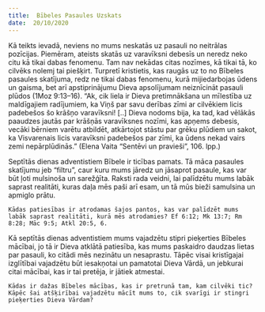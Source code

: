 ```yaml
---
title:  Bībeles Pasaules Uzskats
date:  20/10/2020
---
```


Kā teikts ievadā, neviens no mums neskatās uz pasauli no neitrālas pozīcijas. Piemēram, ateists skatās uz varavīksni debesīs un neredz neko citu kā tikai dabas fenomenu. Tam nav nekādas citas nozīmes, kā tikai tā, ko cilvēks nolemj tai piešķirt. Turpretī kristietis, kas raugās uz to no Bībeles pasaules skatījuma, redz ne tikai dabas fenomenu, kurā mijiedarbojas ūdens un gaisma, bet arī apstiprinājumu Dieva apsolījumam neiznīcināt pasauli plūdos (1Moz 9:13–16). “Ak, cik liela ir Dieva pretimnākšana un mīlestība uz maldīgajiem radījumiem, ka Viņš par savu derības zīmi ar cilvēkiem licis padebešos šo krāšņo varavīksni! [..] Dieva nodoms bija, ka tad, kad vēlākās paaudzes jautās par krāšņās varavīksnes nozīmi, kas apņems debesis, vecāki bērniem varētu atbildēt, atkārtojot stāstu par grēku plūdiem un sakot, ka Visvarenais licis varavīksni padebešos par zīmi, ka ūdens nekad vairs zemi nepārplūdinās.” (Elena Vaita “Sentēvi un pravieši”, 106. lpp.)

Septītās dienas adventistiem Bībele ir ticības pamats. Tā māca pasaules skatījumu jeb “filtru”, caur kuru mums jāredz un jāsaprot pasaule, kas var būt ļoti mulsinoša un sarežģīta. Raksti rada veidni, lai palīdzētu mums labāk saprast realitāti, kuras daļa mēs paši arī esam, un tā mūs bieži samulsina un apmiglo prātu.

`Kādas patiesības ir atrodamas šajos pantos, kas var palīdzēt mums labāk saprast realitāti, kurā mēs atrodamies? Ef 6:12; Mk 13:7; Rm 8:28; Māc 9:5; Atkl 20:5, 6.`

Kā septītās dienas adventistiem mums vajadzētu stipri pieķerties Bībeles mācībai, jo tā ir Dieva atklātā patiesība, kas mums paskaidro daudzas lietas par pasauli, ko citādi mēs nezinātu un nesaprastu. Tāpēc visai kristīgajai izglītībai vajadzētu būt iesakņotai un pamatotai Dieva Vārdā, un jebkurai citai mācībai, kas ir tai pretēja, ir jātiek atmestai.

`Kādas ir dažas Bībeles mācības, kas ir pretrunā tam, kam cilvēki tic? Kāpēc šai atšķirībai vajadzētu mācīt mums to, cik svarīgi ir stingri pieķerties Dieva Vārdam?`